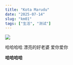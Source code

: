 ```yaml
---
title: "Kota Marudu"
date: "2025-07-14"
slug: "km01"
tags: ["生活", "测试"]
---
```

![](https://prod-files-secure.s3.us-west-2.amazonaws.com/112d0858-5090-4d34-a606-b75eb8d65fd2/c7b45876-473c-4fb6-85d3-cb84a84bfc51/1000201235.jpg?X-Amz-Algorithm=AWS4-HMAC-SHA256&X-Amz-Content-Sha256=UNSIGNED-PAYLOAD&X-Amz-Credential=ASIAZI2LB466WZG2JZYV%2F20250724%2Fus-west-2%2Fs3%2Faws4_request&X-Amz-Date=20250724T165912Z&X-Amz-Expires=3600&X-Amz-Security-Token=IQoJb3JpZ2luX2VjEAkaCXVzLXdlc3QtMiJHMEUCIGhsi%2FsC5EI8pTE895niEkJ69J4gMzjqmNsVrvIlakgFAiEA683OVClK4KUaKPx46MXno3EMtQvA1Le4s0TZHUvOPY4q%2FwMIMhAAGgw2Mzc0MjMxODM4MDUiDEurb93cjp0WBSk90ircA%2BfHYBQbhP%2FHo7o49vRHBWmhSEltntR69Ky8Mlt5iyXFaZYUatLLfryVbqR3ETUNKcv5csaVQM7ZYgHNG196lp5BZ3uB8nsaEsJhKI14839UVRf%2Fsgg05g4gwxSnQXBCyVQx2ptkoyLDze3ZEe%2Ft4HPcvyRIQCyTffeyC%2FIytV0BfFzcG%2BBVLAI4fSdqWN%2BNWYZ8%2F3IwwMBYc5sFobTEj3EaTxq7cUHj7%2FuAXRLCCdNwb2qAOQJ9pWyntHsjKe%2FJiHhqBlcYN%2FOlTIHWvo3A3Z3iTfjKk%2BvWMtidC7wiu0WLsx%2F9kMnv8sT94B%2FOWldCPbMvulbCkSTj3Z%2Bp8C7Yb9aLk7iEJsVS1U43kU7ic8H4pcAYsMOMc37HeL4CFHozx3cpN8UdyV%2FpnAX8rUkMKA1lC6vS0kSysYSzlpFmIakuL2bfbJZudf%2BZuBPNuCwC98Yos%2F4RlwQV7zaW6Lc326gPkxdbvGC4CKSD5%2BQe5PcD%2BrFn9bsYSZbo6%2BL%2BUvCSSK2akHa6QARmLEo84Lq5ViV6OteuQ2DZ%2B7JULPam6IB%2BVferTGKQm0OF24Z0GcS15EA%2Fvkn7%2BgXsF8%2FrzyMxDDV3Pj0UEAQN88f%2FNlFSQ9BtQhWqKx2kYS8FbHQVMNS7icQGOqUBdWhhkkXlCpyz1MJMQrv9EvXoSbgvyW7OnNX3fRs40fo14ah3UWdJKFN39UGc3WJW%2F59Omh9uQtiIaL9GnfPoGJUOPxcCxZQhS%2FWhWNqeVAOZHe6sGcEUBL2yBkcsJfPUWl6U1l0%2FhHMZvEg8VFEC1pj7mqGXKW1fWJyASt550xLTBwunxS9GnIALnkWJLq2isSUqAKV0xBxQfN78%2BLhAgTpO2JTL&X-Amz-Signature=c0582aec8cf57eb8091194434294691192e0f8e15c935b7c5583d3d9570bc7d0&X-Amz-SignedHeaders=host&x-amz-checksum-mode=ENABLED&x-id=GetObject)


哈哈哈哈  漂亮的好老婆  爱你爱你


**哈哈哈哈**

